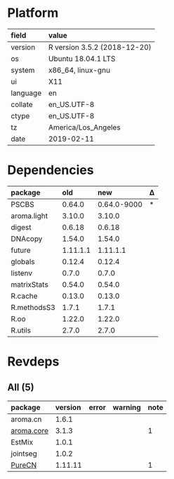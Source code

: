 # Platform

|field    |value                        |
|:--------|:----------------------------|
|version  |R version 3.5.2 (2018-12-20) |
|os       |Ubuntu 18.04.1 LTS           |
|system   |x86_64, linux-gnu            |
|ui       |X11                          |
|language |en                           |
|collate  |en_US.UTF-8                  |
|ctype    |en_US.UTF-8                  |
|tz       |America/Los_Angeles          |
|date     |2019-02-11                   |

# Dependencies

|package     |old      |new         |Δ  |
|:-----------|:--------|:-----------|:--|
|PSCBS       |0.64.0   |0.64.0-9000 |*  |
|aroma.light |3.10.0   |3.10.0      |   |
|digest      |0.6.18   |0.6.18      |   |
|DNAcopy     |1.54.0   |1.54.0      |   |
|future      |1.11.1.1 |1.11.1.1    |   |
|globals     |0.12.4   |0.12.4      |   |
|listenv     |0.7.0    |0.7.0       |   |
|matrixStats |0.54.0   |0.54.0      |   |
|R.cache     |0.13.0   |0.13.0      |   |
|R.methodsS3 |1.7.1    |1.7.1       |   |
|R.oo        |1.22.0   |1.22.0      |   |
|R.utils     |2.7.0    |2.7.0       |   |

# Revdeps

## All (5)

|package                             |version |error |warning |note |
|:-----------------------------------|:-------|:-----|:-------|:----|
|aroma.cn                            |1.6.1   |      |        |     |
|[aroma.core](problems.md#aromacore) |3.1.3   |      |        |1    |
|EstMix                              |1.0.1   |      |        |     |
|jointseg                            |1.0.2   |      |        |     |
|[PureCN](problems.md#purecn)        |1.11.11 |      |        |1    |

